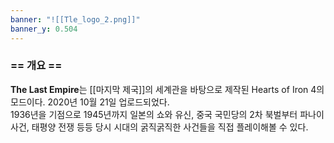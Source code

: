 ```yaml
---
banner: "![[Tle_logo_2.png]]"
banner_y: 0.504
---
```


###  == 개요 ==
**The Last Empire**는 [[마지막 제국]]의 세계관을 바탕으로 제작된 Hearts of Iron 4의 모드이다. 2020년 10월 21일 업로드되었다.  
1936년을 기점으로 1945년까지 일본의 쇼와 유신, 중국 국민당의 2차 북벌부터 파나이 사건, 태평양 전쟁 등등 당시 시대의 굵직굵직한 사건들을 직접 플레이해볼 수 있다.